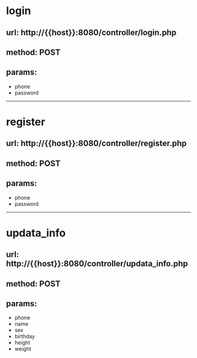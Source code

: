 # login
## url: http://{{host}}:8080/controller/login.php
## method: POST
## params: 
* phone
* password

___
# register
## url: http://{{host}}:8080/controller/register.php
## method: POST
## params: 
* phone
* password
___
# updata_info
## url: http://{{host}}:8080/controller/updata_info.php
## method: POST
## params: 
* phone
* name
* sex
* birthday
* height
* weight